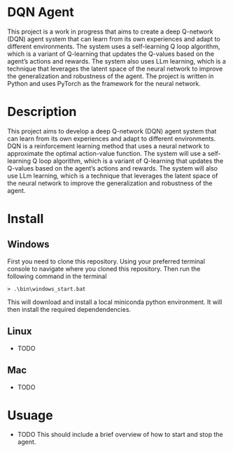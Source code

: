 # DQN Agent
This project is a work in progress that aims to create a deep Q-network (DQN) agent system that can learn from its own experiences and adapt to different environments. The system uses a self-learning Q loop algorithm, which is a variant of Q-learning that updates the Q-values based on the agent’s actions and rewards. The system also uses LLm learning, which is a technique that leverages the latent space of the neural network to improve the generalization and robustness of the agent. The project is written in Python and uses PyTorch as the framework for the neural network.

# Description

This project aims to develop a deep Q-network (DQN) agent system that can learn from its own experiences and adapt to different environments. DQN is a reinforcement learning method that uses a neural network to approximate the optimal action-value function. The system will use a self-learning Q loop algorithm, which is a variant of Q-learning that updates the Q-values based on the agent’s actions and rewards. The system will also use LLm learning, which is a technique that leverages the latent space of the neural network to improve the generalization and robustness of the agent.
 
# Install

## Windows

First you need to clone this repository. Using your preferred terminal console to navigate where you cloned this repository. Then run the following command in the terminal

```console
> .\bin\windows_start.bat
```

This will download and install a local miniconda python environment. It will then install the required dependendencies.

## Linux

 - TODO
 
## Mac

 - TODO
 
# Usuage
 
 - TODO This should include a brief overview of how to start and stop the agent. 
